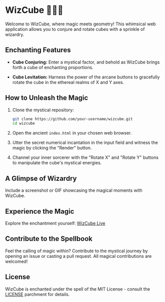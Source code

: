 # WizCube 🧙‍♂️🧊

Welcome to WizCube, where magic meets geometry! This whimsical web application allows you to conjure and rotate cubes with a sprinkle of wizardry.

## Enchanting Features

- **Cube Conjuring:** Enter a mystical factor, and behold as WizCube brings forth a cube of enchanting proportions.

- **Cube Levitation:** Harness the power of the arcane buttons to gracefully rotate the cube in the ethereal realms of X and Y axes.

## How to Unleash the Magic

1. Clone the mystical repository:

    ```bash
    git clone https://github.com/your-username/wizcube.git
    cd wizcube
    ```

2. Open the ancient `index.html` in your chosen web browser.

3. Utter the secret numerical incantation in the input field and witness the magic by clicking the "Render" button.

4. Channel your inner sorcerer with the "Rotate X" and "Rotate Y" buttons to manipulate the cube's mystical energies.

## A Glimpse of Wizardry

Include a screenshot or GIF showcasing the magical moments with WizCube.

## Experience the Magic

Explore the enchantment yourself: [WizCube Live](https://samuelkodehode.github.io/wizCube/)

## Contribute to the Spellbook

Feel the calling of magic within? Contribute to the mystical journey by opening an issue or casting a pull request. All magical contributions are welcomed!

## License

WizCube is enchanted under the spell of the MIT License - consult the [LICENSE](LICENSE) parchment for details.
